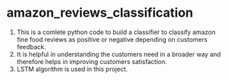 # amazon_reviews_classification

1. This is a comlete python code to build a classifier
to classify amazon fine food reviews as positive or negative depending on customers feedback.
2. It is helpful in understanding the customers need in a broader way
and therefore helps in improving customers satisfaction.
3. LSTM algorithm is used in this project.
